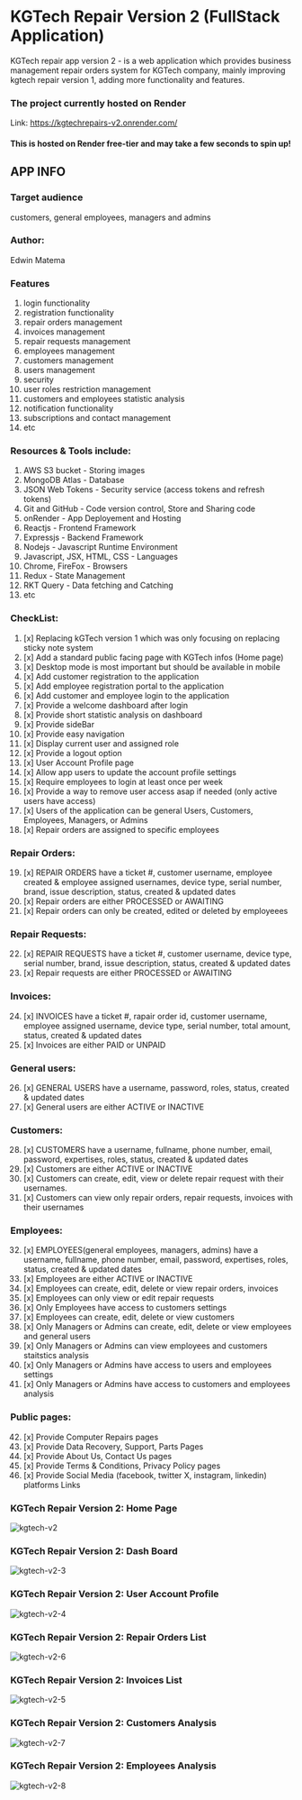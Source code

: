 # KGTech Repair Version 2 (FullStack Application)
KGTech repair app version 2 - is a web application which provides business management repair orders system for KGTech company, mainly improving kgtech repair version 1, adding more functionality and features.

### The project currently hosted on Render
Link: https://kgtechrepairs-v2.onrender.com/
#### This is hosted on Render free-tier and may take a few seconds to spin up!

## APP INFO

### Target audience
customers, general employees, managers and admins

### Author:
Edwin Matema

### Features
1. login functionality
2. registration functionality
3. repair orders management
4. invoices management
5. repair requests management
6. employees management
7. customers management
8. users management
8. security
9. user roles restriction management
10. customers and employees statistic analysis
11. notification functionality
12. subscriptions and contact management
13. etc

### Resources & Tools include: 
1. AWS S3 bucket - Storing images
2. MongoDB Atlas - Database
3. JSON Web Tokens - Security service (access tokens and refresh tokens)
4. Git and GitHub - Code version control, Store and Sharing code
5. onRender - App Deployement and Hosting
6. Reactjs - Frontend Framework
7. Expressjs - Backend Framework
8. Nodejs - Javascript Runtime Environment
9. Javascript, JSX, HTML, CSS - Languages
10. Chrome, FireFox - Browsers
11. Redux - State Management
12. RKT Query - Data fetching and Catching
13. etc


### CheckList: 
1. [x] Replacing kGTech version 1 which was only focusing on replacing sticky note system
2. [x] Add a standard public facing page with KGTech infos (Home page)
3. [x] Desktop mode is most important but should be available in mobile
4. [x] Add customer registration to the application
5. [x] Add employee registration portal to the application 
6. [x] Add customer and employee login to the application
7. [x] Provide a welcome dashboard after login 
8. [x] Provide short statistic analysis on dashboard
9. [x] Provide sideBar
10. [x] Provide easy navigation
11. [x] Display current user and assigned role 
12. [x] Provide a logout option
13. [x] User Account Profile page
14. [x] Allow app users to update the account profile settings
15. [x] Require employees to login at least once per week
16. [x] Provide a way to remove user access asap if needed (only active users have access)
17. [x] Users of the application can be general Users, Customers, Employees, Managers, or Admins 
18. [x] Repair orders are assigned to specific employees
### Repair Orders: 
19. [x] REPAIR ORDERS have a ticket #, customer username, employee created & employee assigned usernames, device type, serial number, brand, issue description, status, created & updated dates
20. [x] Repair orders are either PROCESSED or AWAITING
21. [x] Repair orders can only be created, edited or deleted by employeees
### Repair Requests: 
22. [x] REPAIR REQUESTS have a ticket #, customer username, device type, serial number, brand, issue description, status, created & updated dates
23. [x] Repair requests are either PROCESSED or AWAITING
### Invoices: 
24. [x] INVOICES have a ticket #, rapair order id, customer username, employee assigned username, device type, serial number, total amount, status, created & updated dates
25. [x] Invoices are either PAID or UNPAID
### General users: 
26. [x] GENERAL USERS have a username, password, roles, status, created & updated dates
27. [x] General users are either ACTIVE or INACTIVE
### Customers: 
28. [x] CUSTOMERS have a username, fullname, phone number, email, password, expertises, roles, status, created & updated dates
29. [x] Customers are either ACTIVE or INACTIVE
30. [x] Customers can create, edit, view or delete repair request with their usernames.
31. [x] Customers can view only repair orders, repair requests, invoices with their usernames
### Employees: 
32. [x] EMPLOYEES(general employees, managers, admins) have a username, fullname, phone number, email, password, expertises, roles, status, created & updated dates
33. [x] Employees are either ACTIVE or INACTIVE
34. [x] Employees can create, edit, delete or view repair orders, invoices
35. [x] Employees can only view or edit repair requests
36. [x] Only Employees have access to customers settings
37. [x] Employees can create, edit, delete or view customers
38. [x] Only Managers or Admins can create, edit, delete or view employees and general users
39. [x] Only Managers or Admins can view employees and customers staitstics analysis
40. [x] Only Managers or Admins have access to users and employees settings
41. [x] Only Managers or Admins have access to customers and employees analysis
### Public pages: 
42. [x] Provide Computer  Repairs pages
43. [x] Provide Data Recovery, Support, Parts Pages
44. [x] Provide About Us, Contact Us pages
45. [x] Provide Terms & Conditions, Privacy Policy pages
46. [x] Provide Social Media (facebook, twitter X, instagram, linkedin) platforms Links

### KGTech Repair Version 2: Home Page
![kgtech-v2](https://github.com/user-attachments/assets/ac4b436e-bbe4-4043-a1ee-4f3cd386344d)

### KGTech Repair Version 2: Dash Board
![kgtech-v2-3](https://github.com/user-attachments/assets/a9648ed2-3685-4ce0-a3a5-b52374f7ff33)

### KGTech Repair Version 2: User Account Profile
![kgtech-v2-4](https://github.com/user-attachments/assets/ebf79028-adcd-43f5-a839-7c65a82daa94)

### KGTech Repair Version 2: Repair Orders List
![kgtech-v2-6](https://github.com/user-attachments/assets/0796f4c0-9769-430f-851c-fff52b85f963)

### KGTech Repair Version 2: Invoices List
![kgtech-v2-5](https://github.com/user-attachments/assets/0fe24313-edce-43dd-9ed9-d91e136e0950)

### KGTech Repair Version 2: Customers Analysis
![kgtech-v2-7](https://github.com/user-attachments/assets/366b61de-0052-417c-9bff-f968cbd7f384)

### KGTech Repair Version 2: Employees Analysis
![kgtech-v2-8](https://github.com/user-attachments/assets/16bd995d-7d84-4d9e-aaeb-44891332fc1d)
